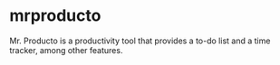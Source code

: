 # mrproducto
Mr. Producto is a productivity tool that provides a to-do list and a time tracker, among other features.
